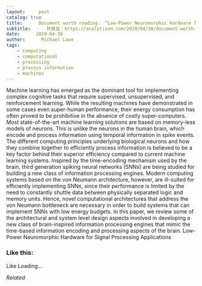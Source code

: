 ```yaml
---
layout:     post
catalog: true
title:      Document worth reading： “Low-Power Neuromorphic Hardware for Signal Processing Applications”
subtitle:      转载自：https://analytixon.com/2019/04/30/document-worth-reading-low-power-neuromorphic-hardware-for-signal-processing-applications/
date:      2019-04-30
author:      Michael Laux
tags:
    - computing
    - computational
    - processing
    - process information
    - machines
---
```


Machine learning has emerged as the dominant tool for implementing complex cognitive tasks that require supervised, unsupervised, and reinforcement learning. While the resulting machines have demonstrated in some cases even super-human performance, their energy consumption has often proved to be prohibitive in the absence of costly super-computers. Most state-of-the-art machine learning solutions are based on memory-less models of neurons. This is unlike the neurons in the human brain, which encode and process information using temporal information in spike events. The different computing principles underlying biological neurons and how they combine together to efficiently process information is believed to be a key factor behind their superior efficiency compared to current machine learning systems. Inspired by the time-encoding mechanism used by the brain, third generation spiking neural networks (SNNs) are being studied for building a new class of information processing engines. Modern computing systems based on the von Neumann architecture, however, are ill-suited for efficiently implementing SNNs, since their performance is limited by the need to constantly shuttle data between physically separated logic and memory units. Hence, novel computational architectures that address the von Neumann bottleneck are necessary in order to build systems that can implement SNNs with low energy budgets. In this paper, we review some of the architectural and system level design aspects involved in developing a new class of brain-inspired information processing engines that mimic the time-based information encoding and processing aspects of the brain. Low-Power Neuromorphic Hardware for Signal Processing Applications





### Like this:

Like Loading...


*Related*

